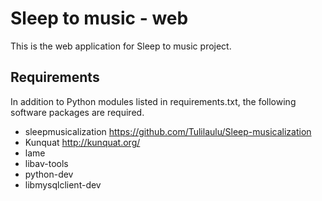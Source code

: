 Sleep to music - web
====================

This is the web application for Sleep to music project.

Requirements
------------

In addition to Python modules listed in requirements.txt, the following software packages are required.

* sleepmusicalization https://github.com/Tulilaulu/Sleep-musicalization
* Kunquat http://kunquat.org/
* lame
* libav-tools
* python-dev
* libmysqlclient-dev
